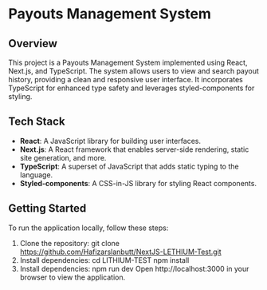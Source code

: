 # Payouts Management System

## Overview

This project is a Payouts Management System implemented using React, Next.js, and TypeScript. The system allows users to view and search payout history, providing a clean and responsive user interface. It incorporates TypeScript for enhanced type safety and leverages styled-components for styling.

## Tech Stack

- **React**: A JavaScript library for building user interfaces.
- **Next.js**: A React framework that enables server-side rendering, static site generation, and more.
- **TypeScript**: A superset of JavaScript that adds static typing to the language.
- **Styled-components**: A CSS-in-JS library for styling React components.

## Getting Started

To run the application locally, follow these steps:

1. Clone the repository:
   git clone https://github.com/Hafizarslanbutt/NextJS-LETHIUM-Test.git
2. Install dependencies:
   cd LITHIUM-TEST
   npm install
3. Install dependencies:
   npm run dev
   Open http://localhost:3000 in your browser to view the application.
